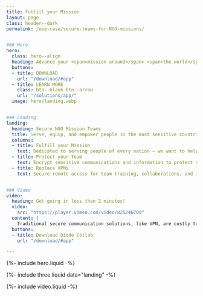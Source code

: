 ```yaml
---
title: Fulfill your Mission 
layout: page
class: header--dark
permalink: /use-case/secure-teams-for-NGO-missions/


### Hero
hero:
  class: hero--align
  heading: Advance your <span>mission around</span> <span>the world</span>.
  buttons:
  - title: DOWNLOAD
    url: "/download/#app"
  - title: LEARN MORE
    class: btn--blank btn--arrow
    url: "/solutions/app/"
  image: hero/landing.webp


### Landing
landing:
  heading: Secure NGO Mission Teams
  title: Serve, equip, and empower people in the most sensitive countries around the world with an accessible and highly secure application. 
  columns:
  - title: Fulfill your Mission
    text: Dedicated to serving people of every nation – we want to help catalyze a movement. 
  - title: Protect your Team
    text: Encrypt sensitive communications and information to protect your people and their contacts.  
  - title: Replace VPNs
    text: Secure remote access for team training, collaborations, and internet connection without a highly detectable or expensive VPNs. 


### Video
video:
  heading: Get going in less than 2 minutes!
  video: 
    src: "https://player.vimeo.com/video/825246709"
  content: |
    Traditional secure communication solutions, like VPN, are costly to setup and maintain. Modern cloud storage solutions don't have the level of security and privacy required. If you need to share sensitive files and data across your team, Diode Collab may be the perfect solution.
  buttons:
  - title: Download Diode Collab
    url: "/download/#app"

---
```


{%- include hero.liquid -%}

{%- include three.liquid data="landing" -%}

{%- include video.liquid -%}
